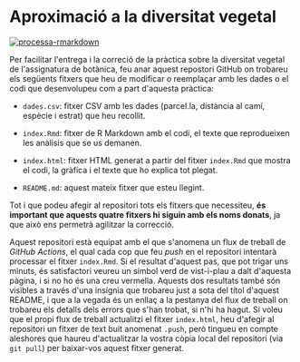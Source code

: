 # Aproximació a la diversitat vegetal

[![processa-rmarkdown](../../workflows/processa-rmarkdown/badge.svg)](../../actions?query=workflow%3Aprocessa-rmarkdown)

Per facilitar l'entrega i la correció de la pràctica sobre la diversitat vegetal
de l'assignatura de botànica, feu anar aquest repostori GitHub on trobareu els
següents fitxers que heu de modificar o reemplaçar amb les dades o el codi que
desenvolupeu com a part d'aquesta pràctica:

* `dades.csv`: fitxer CSV amb les dades (parcel.la, distància al camí, espècie i
  estrat) que heu recollit.

* `index.Rmd`: fitxer de R Markdown amb el codi, el texte que reprodueixen les
  anàlisis que se us demanen.

* `index.html`: fitxer HTML generat a partir del fitxer `index.Rmd` que mostra
  el codi, la gràfica i el texte que ho explica tot plegat.

* `README.md`: aquest mateix fitxer que esteu llegint.

Tot i que podeu afegir al repositori tots els fitxers que necessiteu,
**és important que aquests quatre fitxers hi siguin amb els noms donats**,
ja que això ens permetrà agilitzar la correcció.

Aquest repositori està equipat amb el que s'anomena un flux de treball de
_GitHub Actions_, el qual cada cop que feu _push_ en el repositori intentarà
processar el fitxer `index.Rmd`. Si el resultat d'aquest pas, que pot trigar uns
minuts, és satisfactori veureu un símbol verd de vist-i-plau a dalt d'aquesta pàgina,
i si no ho és una creu vermella. Aquests dos resultats també són visibles a través
d'una insígnia que trobareu just a sota del títol d'aquest README, i que a la vegada
és un enllaç a la pestanya del flux de treball on trobareu els detalls dels errors
que s'han trobat, si n'hi ha hagut. Si voleu que el propi flux de treball actualitzi
el fitxer `index.html`, heu d'afegir al repositori un fitxer de text buit anomenat
`.push`, però tingueu en compte aleshores que haureu d'actualitzar la vostra còpia
local del repositori (via `git pull`) per baixar-vos aquest fitxer generat.
